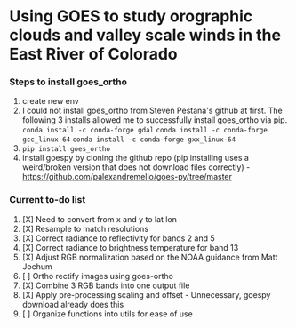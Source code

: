 # Using GOES to study orographic clouds and valley scale winds in the East River of Colorado

### Steps to install goes_ortho
1. create new env
2. I could not install goes_ortho from Steven Pestana's github at first. The following 3 installs allowed me to successfully install goes_ortho via pip.
`conda install -c conda-forge gdal`
`conda install -c conda-forge gcc_linux-64`
`conda install -c conda-forge gxx_linux-64`
3. `pip install goes_ortho`
4. install goespy by cloning the github repo (pip installing uses a weird/broken version that does not download files correctly) - https://github.com/palexandremello/goes-py/tree/master


### Current to-do list
1. [X] Need to convert from x and y to lat lon
2. [X] Resample to match resolutions
3. [X] Correct radiance to reflectivity for bands 2 and 5
4. [X] Correct radiance to brightness temperature for band 13
5. [X] Adjust RGB normalization based on the NOAA guidance from Matt Jochum
6. [ ] Ortho rectify images using goes-ortho
7. [X] Combine 3 RGB bands into one output file 
8. [X] Apply pre-processing scaling and offset - Unnecessary, goespy download already does this
9. [ ] Organize functions into utils for ease of use